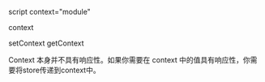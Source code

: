 script context="module"

context

setContext getContext

Context 本身并不具有响应性。如果你需要在 context 中的值具有响应性，你需要将store传递到context中。
